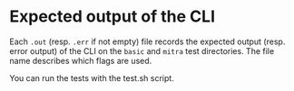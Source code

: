# Expected output of the CLI

Each `.out` (resp. `.err` if not empty) file records the expected output (resp. error output) of the
CLI on the `basic` and `mitra` test directories. The file name describes which flags are used.

You can run the tests with the test.sh script.
